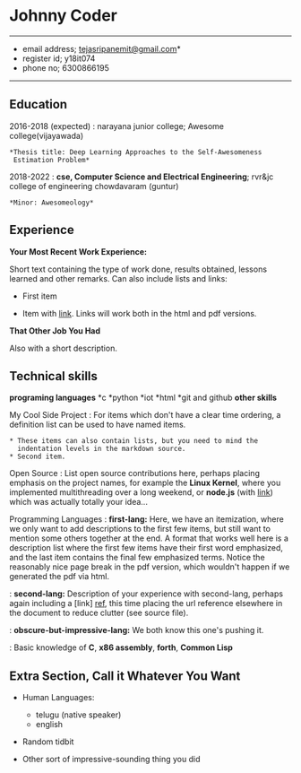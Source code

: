Johnny Coder
============

-------------------     ---------------------------- 
* email address;                   tejasripanemit@gmail.com*
* register id;                   y18it074
* phone no;                       6300866195
-------------------     ----------------------------

Education
---------

2016-2018 (expected)
:   narayana junior college; Awesome college(vijayawada)

    *Thesis title: Deep Learning Approaches to the Self-Awesomeness
     Estimation Problem*

2018-2022
:   **cse, Computer Science and Electrical Engineering**; rvr&jc college of engineering
    chowdavaram (guntur)

    *Minor: Awesomeology*

Experience
----------

**Your Most Recent Work Experience:**

Short text containing the type of work done, results obtained,
lessons learned and other remarks. Can also include lists and
links:

* First item

* Item with [link](http://www.example.com). Links will work both in
  the html and pdf versions.

**That Other Job You Had**

Also with a short description.

Technical skills
--------------------
**programing languages**
*c
*python
*iot
*html
*git and github
**other skills**

My Cool Side Project
:   For items which don't have a clear time ordering, a definition
    list can be used to have named items.

    * These items can also contain lists, but you need to mind the
      indentation levels in the markdown source.
    * Second item.

Open Source
:   List open source contributions here, perhaps placing emphasis on
    the project names, for example the **Linux Kernel**, where you
    implemented multithreading over a long weekend, or **node.js**
    (with [link](http://nodejs.org)) which was actually totally
    your idea...

Programming Languages
:   **first-lang:** Here, we have an itemization, where we only want
    to add descriptions to the first few items, but still want to
    mention some others together at the end. A format that works well
    here is a description list where the first few items have their
    first word emphasized, and the last item contains the final few
    emphasized terms. Notice the reasonably nice page break in the pdf
    version, which wouldn't happen if we generated the pdf via html.

:   **second-lang:** Description of your experience with second-lang,
    perhaps again including a [link] [ref], this time placing the url
    reference elsewhere in the document to reduce clutter (see source
    file). 

:   **obscure-but-impressive-lang:** We both know this one's pushing
    it.

:   Basic knowledge of **C**, **x86 assembly**, **forth**, **Common Lisp**

[ref]: https://github.com/githubuser/superlongprojectname

Extra Section, Call it Whatever You Want
----------------------------------------

* Human Languages:

     * telugu (native speaker)
     * english

* Random tidbit

* Other sort of impressive-sounding thing you did
